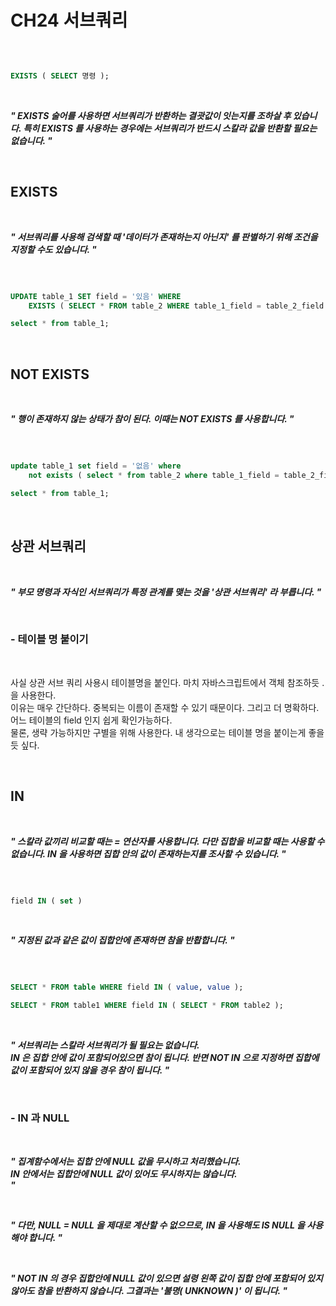# CH24 서브쿼리

<br />

```sql

EXISTS ( SELECT 명령 );

```

<br />

>
***" EXISTS 술어를 사용하면 서브쿼리가 반환하는 결괏값이 잇는지를 조하살 후 있습니다. 특히 EXISTS 를 사용하는 경우에는 서브쿼리가 반드시 스칼라 값을 반환할 필요는 없습니다. "*** 
>

<br />

## EXISTS

<br />

>
***" 서브쿼리를 사용해 검색할 때 '데이터가 존재하는지 아닌지' 를 판별하기 위해 조건을 지정할 수도 있습니다. "***
>

<br />

```sql

UPDATE table_1 SET field = '있음' WHERE
	EXISTS ( SELECT * FROM table_2 WHERE table_1_field = table_2_field );

select * from table_1;

```

<br />

## NOT EXISTS

<br />

>
***" 행이 존재하지 않는 상태가 참이 된다. 이때는 NOT EXISTS 를 사용합니다. "***
>

<br />

```sql

update table_1 set field = '없음' where
	not exists ( select * from table_2 where table_1_field = table_2_field );

select * from table_1;

```

<br />

## 상관 서브쿼리

<br />

>
***" 부모 명령과 자식인 서브쿼리가 특정 관계를 맺는 것을 '상관 서브쿼리' 라 부릅니다. "***
>

<br />

### - 테이블 명 붙이기

<br />

사실 상관 서브 쿼리 사용시 테이블명을 붙인다. 마치 자바스크립트에서 객체 참조하듯 . 을 사용한다.   
이유는 매우 간단하다. 중복되는 이름이 존재할 수 있기 때문이다. 그리고 더 명확하다. 어느 테이블의 field 인지 쉽게 확인가능하다.   
물론, 생략 가능하지만 구별을 위해 사용한다. 내 생각으로는 테이블 명을 붙이는게 좋을 듯 싶다.

<br />

## IN

<br />

>
***" 스칼라 값끼리 비교할 때는 = 연산자를 사용합니다. 다만 집합을 비교할 때는 사용할 수 없습니다. IN 을 사용하면 집합 안의 값이 존재하는지를 조사할 수 있습니다. "***
>

<br />

```sql

field IN ( set )

```

<br />

>
***" 지정된 값과 같은 값이 집합안에 존재하면 참을 반홥합니다.  "***
>

<br />

```sql

SELECT * FROM table WHERE field IN ( value, value );

SELECT * FROM table1 WHERE field IN ( SELECT * FROM table2 );

```

<br />

>
***" 서브쿼리는 스칼라 서브쿼리가 될 필요는 없습니다.   
 IN 은 집합 안에 값이 포함되어있으면 참이 됩니다. 반면 NOT IN 으로 지정하면 집합에 값이 포함되어 있지 않을 경우 참이 됩니다. 
"***
>

<br />

### - IN 과 NULL

<br />

>
***" 집계함수에서는 집합 안에 NULL 값을 무시하고 처리했습니다.   
IN 안에서는 집합안에 NULL 값이 있어도 무시하지는 않습니다.    
"***
>

<br />

>
***" 다만, NULL = NULL 을 제대로 계산할 수 없으므로, IN 을 사용해도 IS NULL 을 사용해야 합니다.  "***
>

<br />

>
***" NOT IN 의 경우 집합안에 NULL 값이 있으면 설령 왼쪽 값이 집합 안에 포함되어 있지 않아도 참을 반환하지 않습니다. 그결과는 '불명( UNKNOWN )' 이 됩니다.  "***
>

<br />
